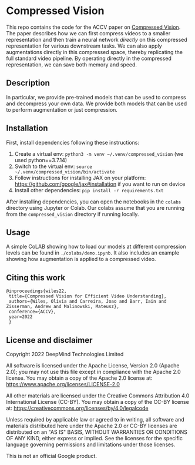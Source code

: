 # Compressed Vision

This repo contains the code for the ACCV paper on [Compressed Vision](https://sites.google.com/corp/view/compressed-vision). The paper describes how we can first compress videos to
 a smaller representation and then train a neural network *directly* on this
 compressed representation for various downstream tasks. We can also apply
 augmentations directly in this compressed space, thereby replicating the full
 standard video pipeline. By operating directly
 in the compressed representation, we can save both memory and speed.

## Description
In particular, we provide pre-trained models that
can be used to compress and decompress your own data.
We provide both models that can be used to perform augmentation or just
compression.

## Installation

First, install dependencies following these instructions:

1. Create a virtual env: `python3 -m venv ~/.venv/compressed_vision` (we used
python==3.7.14)
2. Switch to the virtual env: `source ~/.venv/compressed_vision/bin/activate`
3. Follow instructions for installing JAX on your platform:
   https://github.com/google/jax#installation if you want to run on device
4. Install other dependencies: `pip install -r requirements.txt`

After installing dependencies, you can open the notebooks in the `colabs` directory
using Jupyter or Colab.
Our colabs assume that you are running from the
`compressed_vision` directory if running locally.


## Usage

A simple CoLAB showing how to load our models at
 different compression levels can be found in
 `./colabs/demo.ipynb`. It also includes an example
 showing how augmentation is applied to a compressed
 video.


## Citing this work

```
@inproceedings{wiles22,
 title={Compressed Vision for Efficient Video Understanding},
 authors={Wiles, Olivia and Carreira, Joao and Barr, Iain and Zisserman, Andrew and Malinowski, Mateusz},
 conference={ACCV},
 year=2022
 }
```

## License and disclaimer

Copyright 2022 DeepMind Technologies Limited

All software is licensed under the Apache License, Version 2.0 (Apache 2.0);
you may not use this file except in compliance with the Apache 2.0 license.
You may obtain a copy of the Apache 2.0 license at:
https://www.apache.org/licenses/LICENSE-2.0

All other materials are licensed under the Creative Commons Attribution 4.0
International License (CC-BY). You may obtain a copy of the CC-BY license at:
https://creativecommons.org/licenses/by/4.0/legalcode

Unless required by applicable law or agreed to in writing, all software and
materials distributed here under the Apache 2.0 or CC-BY licenses are
distributed on an "AS IS" BASIS, WITHOUT WARRANTIES OR CONDITIONS OF ANY KIND,
either express or implied. See the licenses for the specific language governing
permissions and limitations under those licenses.

This is not an official Google product.
